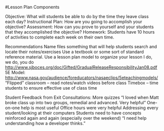#Lesson Plan Components

Objective: What will students be able to do by the time they leave class each day?
Instructional Plan: How are you going to accomplish your objective?
Assessment: How can you prove to yourself and your students that they accomplished the objective?
Homework: Students have 10 hours of activities to complete each week on their own time.

Recommendations
Name files something that will help students search and locate their notes/exercises
Use a textbook or some sort of standard reference material.
Use a lesson plan model to organize your lesson
I do, we do, you do
http://www.sjboces.org/doc/Gifted/GradualReleaseResponsibilityJan08.pdf
5E Model:
http://www.nasa.gov/audience/foreducators/nasaeclips/5eteachingmodels/
“Flipped” classroom – read notes/watch videos before class
Timebox – time students to ensure effective use of class time


Student Feedback from Exit Consultations:
More quizzes
“I loved when Matt broke class up into two groups, remedial and advanced. Very helpful”
One-on-one help is most useful
Office hours were very helpful
Addressing every student/looking at their computers
Students need to have concepts reinforced again and again (especially over the weekend)
“I need help understanding how a developer thinks.”

